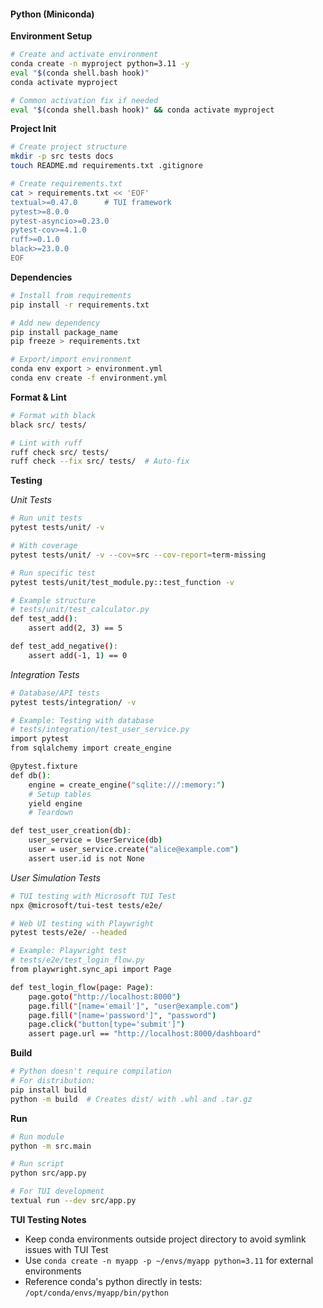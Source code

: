 #### Python (Miniconda)

**Environment Setup**
```bash
# Create and activate environment
conda create -n myproject python=3.11 -y
eval "$(conda shell.bash hook)"
conda activate myproject

# Common activation fix if needed
eval "$(conda shell.bash hook)" && conda activate myproject
```

**Project Init**
```bash
# Create project structure
mkdir -p src tests docs
touch README.md requirements.txt .gitignore

# Create requirements.txt
cat > requirements.txt << 'EOF'
textual>=0.47.0      # TUI framework
pytest>=8.0.0
pytest-asyncio>=0.23.0
pytest-cov>=4.1.0
ruff>=0.1.0
black>=23.0.0
EOF
```

**Dependencies**
```bash
# Install from requirements
pip install -r requirements.txt

# Add new dependency
pip install package_name
pip freeze > requirements.txt

# Export/import environment
conda env export > environment.yml
conda env create -f environment.yml
```

**Format & Lint**
```bash
# Format with black
black src/ tests/

# Lint with ruff
ruff check src/ tests/
ruff check --fix src/ tests/  # Auto-fix
```

**Testing**

*Unit Tests*
```bash
# Run unit tests
pytest tests/unit/ -v

# With coverage
pytest tests/unit/ -v --cov=src --cov-report=term-missing

# Run specific test
pytest tests/unit/test_module.py::test_function -v

# Example structure
# tests/unit/test_calculator.py
def test_add():
    assert add(2, 3) == 5

def test_add_negative():
    assert add(-1, 1) == 0
```

*Integration Tests*
```bash
# Database/API tests
pytest tests/integration/ -v

# Example: Testing with database
# tests/integration/test_user_service.py
import pytest
from sqlalchemy import create_engine

@pytest.fixture
def db():
    engine = create_engine("sqlite:///:memory:")
    # Setup tables
    yield engine
    # Teardown

def test_user_creation(db):
    user_service = UserService(db)
    user = user_service.create("alice@example.com")
    assert user.id is not None
```

*User Simulation Tests*
```bash
# TUI testing with Microsoft TUI Test
npx @microsoft/tui-test tests/e2e/

# Web UI testing with Playwright
pytest tests/e2e/ --headed

# Example: Playwright test
# tests/e2e/test_login_flow.py
from playwright.sync_api import Page

def test_login_flow(page: Page):
    page.goto("http://localhost:8000")
    page.fill("[name='email']", "user@example.com")
    page.fill("[name='password']", "password")
    page.click("button[type='submit']")
    assert page.url == "http://localhost:8000/dashboard"
```

**Build**
```bash
# Python doesn't require compilation
# For distribution:
pip install build
python -m build  # Creates dist/ with .whl and .tar.gz
```

**Run**
```bash
# Run module
python -m src.main

# Run script
python src/app.py

# For TUI development
textual run --dev src/app.py
```

**TUI Testing Notes**
- Keep conda environments outside project directory to avoid symlink issues with TUI Test
- Use `conda create -n myapp -p ~/envs/myapp python=3.11` for external environments
- Reference conda's python directly in tests: `/opt/conda/envs/myapp/bin/python`
